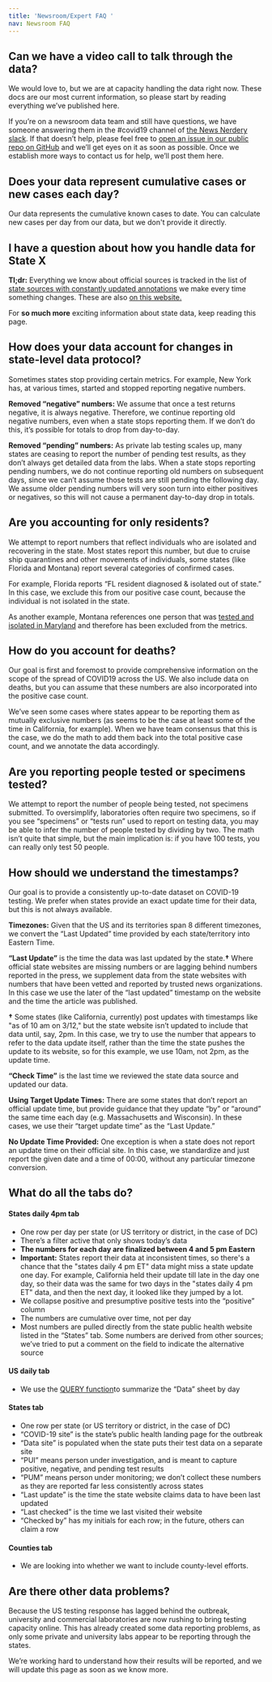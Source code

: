 ```yaml
---
title: 'Newsroom/Expert FAQ '
nav: Newsroom FAQ
---
```

## Can we have a video call to talk through the data?

We would love to, but we are at capacity handling the data right now. These docs are our most current information, so please start by reading everything we’ve published here.

If you’re on a newsroom data team and still have questions, we have someone answering them in the #covid19 channel of [the News Nerdery slack](https://newsnerdery.org/). If that doesn’t help, please feel free to [open an issue in our public repo on GitHub](https://github.com/COVID19Tracking/issues/issues) and we’ll get eyes on it as soon as possible. Once we establish more ways to contact us for help, we’ll post them here.

## Does your data represent cumulative cases or new cases each day?

Our data represents the cumulative known cases to date. You can calculate new cases per day from our data, but we don't provide it directly.

## I have a question about how you handle data for State X

**Tl;dr:** Everything we know about official sources is tracked in the list of [state sources with constantly updated annotations](https://docs.google.com/spreadsheets/u/2/d/e/2PACX-1vRwAqp96T9sYYq2-i7Tj0pvTf6XVHjDSMIKBdZHXiCGGdNC0ypEU9NbngS8mxea55JuCFuua1MUeOj5/pubhtml#) we make every time something changes. These are also [on this website.](/data/)

For **so much more** exciting information about state data, keep reading this page.

## How does your data account for changes in state-level data protocol?

Sometimes states stop providing certain metrics. For example, New York has, at various times, started and stopped reporting negative numbers.

**Removed “negative” numbers:** We assume that once a test returns negative, it is always negative. Therefore, we continue reporting old negative numbers, even when a state stops reporting them. If we don’t do this, it’s possible for totals to drop from day-to-day.

**Removed “pending” numbers:** As private lab testing scales up, many states are ceasing to report the number of pending test results, as they don’t always get detailed data from the labs. When a state stops reporting pending numbers, we do not continue reporting old numbers on subsequent days, since we can’t assume those tests are still pending the following day. We assume older pending numbers will very soon turn into either positives or negatives, so this will not cause a permanent day-to-day drop in totals.

## Are you accounting for only residents?

We attempt to report numbers that reflect individuals who are isolated and recovering in the state. Most states report this number, but due to cruise ship quarantines and other movements of individuals, some states (like Florida and Montana) report several categories of confirmed cases.

For example, Florida reports “FL resident diagnosed & isolated out of state.” In this case, we exclude this from our positive case count, because the individual is not isolated in the state.

As another example, Montana references one person that was [tested and isolated in Maryland](https://www.mtpr.org/post/montanan-maryland-tests-positive-covid-19) and therefore has been excluded from the metrics.

## How do you account for deaths?

Our goal is first and foremost to provide comprehensive information on the scope of the spread of COVID19 across the US. We also include data on deaths, but you can assume that these numbers are also incorporated into the positive case count.

We’ve seen some cases where states appear to be reporting them as mutually exclusive numbers (as seems to be the case at least some of the time in California, for example). When we have team consensus that this is the case, we do the math to add them back into the total positive case count, and we annotate the data accordingly.

## Are you reporting people tested or specimens tested?

We attempt to report the number of people being tested, not specimens submitted. To oversimplify, laboratories often require two specimens, so if you see “specimens” or “tests run” used to report on testing data, you may be able to infer the number of people tested by dividing by two. The math isn’t quite that simple, but the main implication is: if you have 100 tests, you can really only test 50 people.

## How should we understand the timestamps?

Our goal is to provide a consistently up-to-date dataset on COVID-19 testing. We prefer when states provide an exact update time for their data, but this is not always available.

**Timezones:** Given that the US and its territories span 8 different timezones, we convert the “Last Updated” time provided by each state/territory into Eastern Time. 

**“Last Update”** is the time the data was last updated by the state.**†** Where official state websites are missing numbers or are lagging behind numbers reported in the press, we supplement data from the state websites with numbers that have been vetted and reported by trusted news organizations. In this case we use the later of the “last updated” timestamp on the website and the time the article was published.

**†** Some states (like California, currently) post updates with timestamps like "as of 10 am on 3/12," but the state website isn’t updated to include that data until, say, 2pm. In this case, we try to use the number that appears to refer to the data update itself, rather than the time the state pushes the update to its website, so for this example, we use 10am, not 2pm, as the update time.

**“Check Time”** is the last time we reviewed the state data source and updated our data.

**Using Target Update Times:** There are some states that don’t report an official update time, but provide guidance that they update “by” or “around” the same time each day (e.g. Massachusetts and Wisconsin). In these cases, we use their “target update time” as the “Last Update.”

**No Update Time Provided:** One exception is when a state does not report an update time on their official site. In this case, we standardize and just report the given date and a time of 00:00, without any particular timezone conversion.



## What do all the tabs do?

#### States daily 4pm tab

* One row per day per state (or US territory or district, in the case of DC)
* There’s a filter active that only shows today’s data
* **The numbers for each day are finalized between 4 and 5 pm Eastern**
* **Important:** States report their data at inconsistent times, so there's a chance that the "states daily 4 pm ET" data might miss a state update one day. For example, California held their update till late in the day one day, so their data was the same for two days in the "states daily 4 pm ET" data, and then the next day, it looked like they jumped by a lot.
* We collapse positive and presumptive positive tests into the “positive” column
* The numbers are cumulative over time, not per day
* Most numbers are pulled directly from the state public health website listed in the “States” tab. Some numbers are derived from other sources; we’ve tried to put a comment on the field to indicate the alternative source

#### US daily tab

* We use the [QUERY function](https://support.google.com/docs/answer/3093343?hl=en)to summarize the “Data” sheet by day

#### States tab

* One row per state (or US territory or district, in the case of DC)
* “COVID-19 site” is the state’s public health landing page for the outbreak
* “Data site” is populated when the state puts their test data on a separate site
* “PUI” means person under investigation, and is meant to capture positive, negative, and pending test results
* “PUM” means person under monitoring; we don’t collect these numbers as they are reported far less consistently across states
* “Last update” is the time the state website claims data to have been last updated
* “Last checked” is the time we last visited their website
* “Checked by” has my initials for each row; in the future, others can claim a row

#### Counties tab

* We are looking into whether we want to include county-level efforts.

## Are there other data problems?

Because the US testing response has lagged behind the outbreak, university and commercial laboratories are now rushing to bring testing capacity online. This has already created some data reporting problems, as only some private and university labs appear to be reporting through the states. 

We’re working hard to understand how their results will be reported, and we will update this page as soon as we know more.
